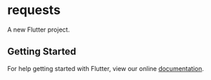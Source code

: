 # requests

A new Flutter project.

## Getting Started

For help getting started with Flutter, view our online
[documentation](https://flutter.io/).
